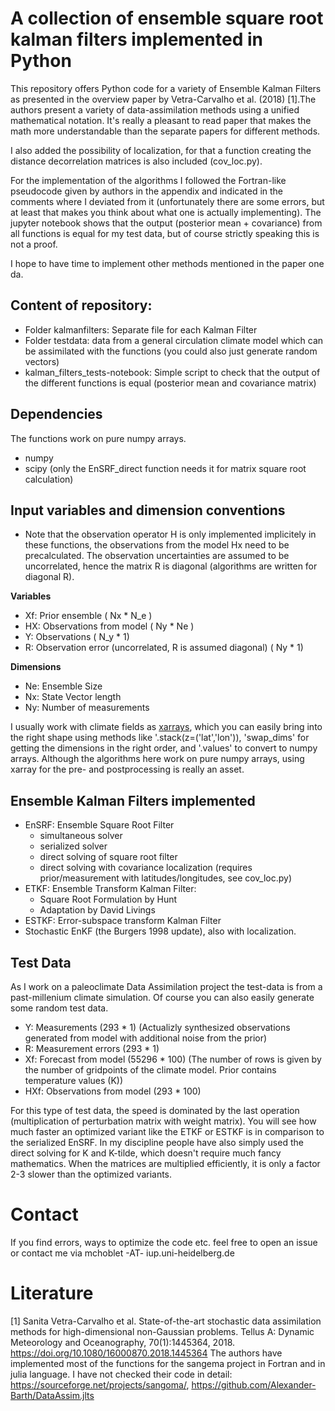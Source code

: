# A collection of ensemble square root kalman filters implemented in Python

This repository offers Python code for a variety of Ensemble Kalman Filters as presented in the overview paper by Vetra-Carvalho et al. (2018) [1].The authors present a variety of data-assimilation methods using a unified mathematical notation. It's really a pleasant to read paper that makes the math more understandable than the separate papers for different methods.

I also added the possibility of localization, for that a function creating the distance decorrelation matrices is also included (cov_loc.py).

For the implementation of the algorithms I followed the Fortran-like pseudocode given by authors in the appendix and indicated in the comments where I deviated from it (unfortunately there are some errors, but at least that makes you think about what one is actually implementing). The jupyter notebook shows that the output (posterior mean + covariance) from all functions is equal for my test data, but of course strictly speaking this is not a proof.

I hope to have time to implement other methods mentioned in the paper one da.

## Content of repository:
* Folder kalmanfilters: Separate file for each Kalman Filter
* Folder testdata: data from a general circulation climate model which can be assimilated with the functions (you could also just generate random vectors)
* kalman_filters_tests-notebook: Simple script to check that the output of the different functions is equal (posterior mean and covariance matrix)

## Dependencies
The functions work on pure numpy arrays.

* numpy 
* scipy (only the EnSRF_direct function needs it for matrix square root calculation)

## Input variables and dimension conventions
* Note that the observation operator  H  is only implemented implicitely in these functions, the observations from the model  Hx  need to be precalculated. The observation uncertainties are assumed to be uncorrelated, hence the matrix R is diagonal (algorithms are written for diagonal R).

**Variables**
* Xf: Prior ensemble ( Nx  *  N_e )
* HX: Observations from model ( Ny  *  Ne )
* Y: Observations ( N_y  * 1) 
* R: Observation error (uncorrelated, R is assumed diagonal) ( Ny  * 1)

**Dimensions**
*  Ne:  Ensemble Size 
*  Nx:  State Vector length
*  Ny:  Number of measurements

I usually work with climate fields as [xarrays](https://docs.xarray.dev/en/stable/), which you can easily bring into the right shape using methods like '.stack(z=('lat','lon')), 'swap_dims' for getting the dimensions in the right order, and '.values' to convert to numpy arrays. Although the algorithms here work on pure numpy arrays, using xarray for the pre- and postprocessing is really an asset.

## Ensemble Kalman Filters implemented

* EnSRF: Ensemble Square Root Filter
    * simultaneous solver
    * serialized solver
    * direct solving of square root filter
    * direct solving with covariance localization (requires prior/measurement with latitudes/longitudes, see cov_loc.py)
* ETKF: Ensemble Transform Kalman Filter:
    * Square Root Formulation by Hunt
    * Adaptation by David Livings 
* ESTKF: Error-subspace transform Kalman Filter 
* Stochastic EnKF (the Burgers 1998 update), also with localization.


## Test Data
As I work on a paleoclimate Data Assimilation project the test-data is from a past-millenium climate simulation. Of course you can also easily generate some random test data.

* Y: Measurements (293 * 1) (Actualizly synthesized observations generated from model with additional noise from the prior)
* R: Measurement errors (293 * 1)
* Xf: Forecast from model (55296 * 100) (The number of rows is given by the number of gridpoints of the climate model. Prior contains temperature values (K))
* HXf: Observations from model (293 * 100)

For this type of test data, the speed is dominated by the last operation (multiplication of perturbation matrix with weight matrix). You will see how much faster an optimized variant like the ETKF or ESTKF is in comparison to the serialized EnSRF. In my discipline people have also simply used the direct solving for K and K-tilde, which doesn't require much fancy mathematics. When the matrices are multiplied efficiently, it is only a factor 2-3 slower than the optimized variants.

# Contact
If you find errors, ways to optimize the code etc.  feel free to open an issue or contact me via mchoblet -AT- iup.uni-heidelberg.de

# Literature
[1] Sanita Vetra-Carvalho et al. State-of-the-art stochastic data assimilation methods for high-dimensional non-Gaussian problems. Tellus A: Dynamic Meteorology and Oceanography, 70(1):1445364, 2018. https://doi.org/10.1080/16000870.2018.1445364
The authors have implemented most of the functions for the sangema project in Fortran and in julia language. I have not checked their code in detail: https://sourceforge.net/projects/sangoma/, https://github.com/Alexander-Barth/DataAssim.jlts


